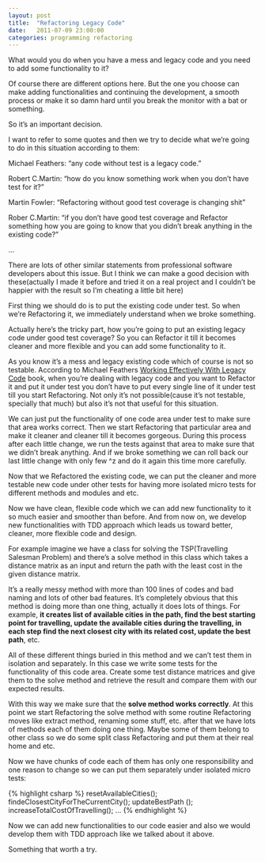 ```yaml
---
layout: post
title:  "Refactoring Legacy Code"
date:   2011-07-09 23:00:00
categories: programming refactoring
---
```


What would you do when you have a mess and legacy code and you need to add some functionality to it?

Of course there are different options here. But the one you choose can make adding functionalities and continuing the development, a smooth process or make it so damn hard until you break the monitor with a bat or something.

So it’s an important decision.

I want to refer to some quotes and then we try to decide what we’re going to do in this situation according to them:

Michael Feathers: “any code without test is a legacy code.”

Robert C.Martin: “how do you know something work when you don’t have test for it?”

Martin Fowler: “Refactoring without good test coverage is changing shit”

Rober C.Martin: “if you don’t have good test coverage and Refactor something how you are going to know that you didn’t break anything in the existing code?”

…

There are lots of other similar statements from professional software developers about this issue. But I think we can make a good decision with these(actually I made it before and tried it on a real project and I couldn’t be happier with the result so I’m cheating a little bit here)

First thing we should do is to put the existing code under test. So when we’re Refactoring it, we immediately understand when we broke something.

Actually here’s the tricky part, how you’re going to put an existing legacy code under good test coverage? So you can Refactor it till it becomes cleaner and more flexible and you can add some functionality to it.

As you know it’s a mess and legacy existing code which of course is not so testable. According to Michael Feathers [Working Effectively With Legacy Code](http://www.amazon.com/Working-Effectively-Legacy-Michael-Feathers/dp/0131177052/ref=sr_1_1?s=books&amp;ie=UTF8&amp;qid=1310236092&amp;sr=1-1)  book, when you’re dealing with legacy code and you want to Refactor it and put it under test you don’t have to put every single line of it under test till you start Refactoring. Not only it’s not possible(cause it’s not testable, specially that much) but also it’s not that useful for this situation.

We can just put the functionality of one code area under test to make sure that area works correct. Then we start Refactoring that particular area and make it cleaner and cleaner till it becomes gorgeous. During this process after each little change, we run the tests against that area to make sure that we didn’t break anything. And if we broke something we can roll back our last little change with only few ^z and do it again this time more carefully.

Now that we Refactored the existing code, we can put the cleaner and more testable new code under other tests for having more isolated micro tests for different methods and modules and etc.

Now we have clean, flexible code which we can add new functionality to it so much easier and smoother than before. And from now on, we develop new functionalities with TDD approach which leads us toward better, cleaner, more flexible code and design.

For example imagine we have a class for solving the TSP(Travelling Salesman Problem) and there’s a solve method in this class which takes a distance matrix as an input and return the path with the least cost in the given distance matrix.

It’s a really messy method with more than 100 lines of codes and bad naming and lots of other bad features. It’s completely obvious that this method is doing more than one thing, actually it does lots of things. For example, **it creates list of available cities in the path, find the best starting point for travelling, update the available cities during the travelling, in each step find the next closest city with its related cost, update the best path**, etc.

All of these different things buried in this method and we can’t test them in isolation and separately. In this case we write some tests for the functionality of this code area. Create some test distance matrices and give them to the solve method and retrieve the result and compare them with our expected results.

With this way we make sure that the **solve method works correctly**. At this point we start Refactoring the solve method with some routine Refactoring moves like extract method, renaming some stuff, etc. after that we have lots of methods each of them doing one thing. Maybe some of them belong to other class so we do some split class Refactoring and put them at their real home and etc.

Now we have chunks of code each of them has only one responsibility and one reason to change so we can put them separately under isolated micro tests:

{% highlight csharp %}
resetAvailableCities();
findeClosestCityForTheCurrentCity();
updateBestPath ();
increaseTotalCostOfTravelling();
…
{% endhighlight %}

Now we can add new functionalities to our code easier and also we would develop them with TDD approach like we talked about it above.

Something that worth a try.
